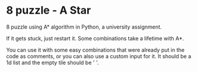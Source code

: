 # 8 puzzle - A Star
8 puzzle using A* algorithm in Python, a university assignment.

If it gets stuck, just restart it. Some combinations take a lifetime with A*.

You can use it with some easy combinations that were already put in the code as
comments, or you can also use a custom input for it. It should be a 1d list and the empty tile should be ' '.
